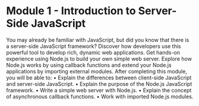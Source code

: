 # Module 1 - Introduction to Server-Side JavaScript
You may already be familiar with JavaScript, but did you know that there is a server-side JavaScript framework? Discover how developers use this powerful tool to develop rich, dynamic web applications. Get hands-on experience using Node.js to build your own simple web server. Explore how Node.js works by using callback functions and extend your Node.js applications by importing external modules. 
After completing this module, you will be able to: 
•	Explain the differences between client-side JavaScript and server-side JavaScript. 
•	Explain the purpose of the Node.js JavaScript framework. 
•	Write a simple web server with Node.js. 
•	Explain the concept of asynchronous callback functions. 
•	Work with imported Node.js modules. 
